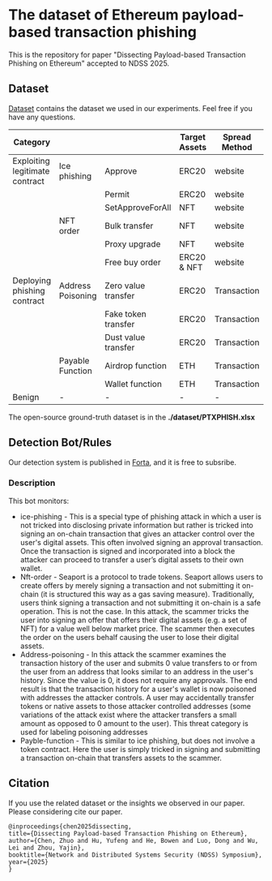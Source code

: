 # The dataset of Ethereum payload-based transaction phishing

This is the repository for paper "Dissecting Payload-based Transaction Phishing on
Ethereum" accepted to NDSS 2025.

## Dataset

[Dataset](https://github.com/HypoopyH/PTXPhish/tree/main/dataset) contains the dataset we used in our experiments. Feel free if you have any questions.

| Category                       |                   |                     | Target Assets | Spread Method | Num  |
|--------------------------------|-------------------|---------------------|---------------|---------------|------|
| Exploiting legitimate contract | Ice phishing      | Approve             | ERC20         | website       | 1247 |
|                                |                   | Permit              | ERC20         | website       | 814  |
|                                |                   | SetApproveForAll    | NFT           | website       | 508  |
|                                | NFT order         | Bulk transfer       | NFT           | website       | 37   |
|                                |                   | Proxy upgrade       | NFT           | website       | 108  |
|                                |                   | Free buy order      | ERC20 & NFT   | website       | 464  |
| Deploying phishing contract    | Address Poisoning | Zero value transfer | ERC20         | Transaction   | 104  |
|                                |                   | Fake token transfer | ERC20         | Transaction   | 100  |
|                                |                   | Dust value transfer | ERC20         | Transaction   | 22   |
|                                | Payable Function  | Airdrop function    | ETH           | Transaction   | 788  |
|                                |                   | Wallet function     | ETH           | Transaction   | 808  |
| Benign                         | -                 | -                   | -             | -             | 13557 |

The open-source ground-truth dataset is in the **./dataset/PTXPHISH.xlsx**

## Detection Bot/Rules

Our detection system is published in [Forta](https://app.forta.network/bot/0x9ba66b24eb2113ca3217c5e02ac6671182247c354327b27f645abb7c8a3e4534?search=0x9ba66b24eb2113ca3217c5e02ac6671182247c354327b27f645abb7c8a3e4534), and it is free to subsribe.

### Description

This bot monitors:

* ice-phishing - This is a special type of phishing attack in which a user is not tricked into disclosing private information but rather is tricked into signing an on-chain transaction that gives an attacker control over the user's digital assets. This often involved signing an approval transaction. Once the transaction is signed and incorporated into a block the attacker can proceed to transfer a user’s digital assets to their own wallet.
* Nft-order - Seaport is a protocol to trade tokens. Seaport allows users to create offers by merely signing a transaction and not submitting it on-chain (it is structured this way as a gas saving measure). Traditionally, users think signing a transaction and not submitting it on-chain is a safe operation. This is not the case. In this attack, the scammer tricks the user into signing an offer that offers their digital assets (e.g. a set of NFT) for a value well below market price. The scammer then executes the order on the users behalf causing the user to lose their digital assets.
* Address-poisoning - In this attack the scammer examines the transaction history of the user and submits 0 value transfers to or from the user from an address that looks similar to an address in the user's history. Since the value is 0, it does not require any approvals. The end result is that the transaction history for a user's wallet is now poisoned with addresses the attacker controls. A user may accidentally transfer tokens or native assets to those attacker controlled addresses (some variations of the attack exist where the attacker transfers a small amount as opposed to 0 amount to the user). This threat category is used for labeling poisoning addresses
* Payble-function - This is similar to ice phishing, but does not involve a token contract. Here the user is simply tricked in signing and submitting a transaction on-chain that transfers assets to the scammer.

## Citation

If you use the related dataset or the insights we observed in our paper. Please considering cite our paper.

```
@inproceedings{chen2025dissecting,
title={Dissecting Payload-based Transaction Phishing on Ethereum},
author={Chen, Zhuo and Hu, Yufeng and He, Bowen and Luo, Dong and Wu, Lei and Zhou, Yajin},
booktitle={Network and Distributed Systems Security (NDSS) Symposium},
year={2025}
}
```

